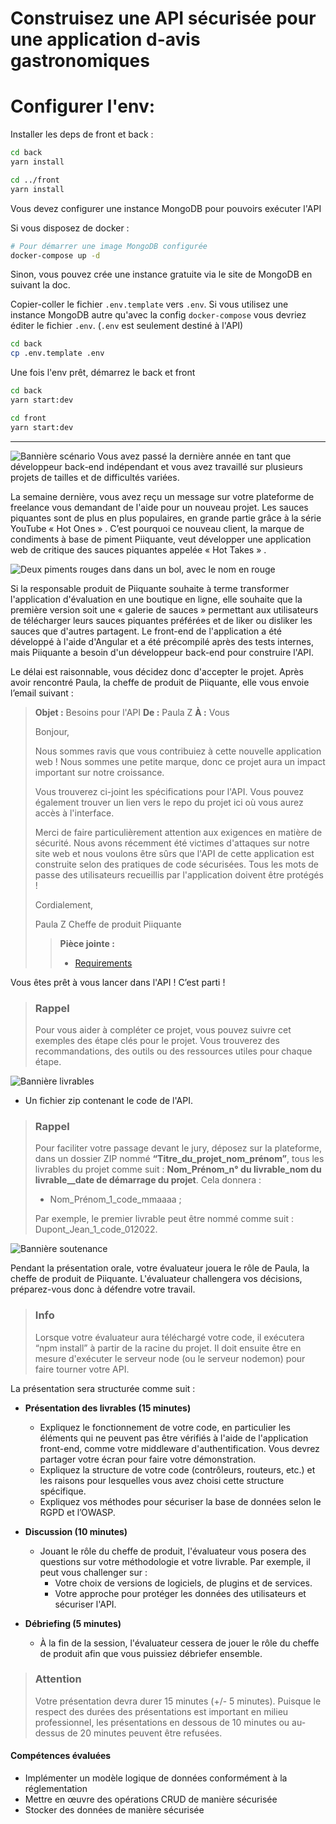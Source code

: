 # Construisez une API sécurisée pour une application d-avis gastronomiques

# Configurer l'env:

Installer les deps de front et back :

```bash
cd back
yarn install

cd ../front
yarn install
```

Vous devez configurer une instance MongoDB pour pouvoirs exécuter l'API

Si vous disposez de docker :

```bash
# Pour démarrer une image MongoDB configurée
docker-compose up -d
```

Sinon, vous pouvez crée une instance gratuite via le site de MongoDB en suivant la doc.

Copier-coller le fichier `.env.template` vers `.env`. Si vous utilisez une instance MongoDB autre qu'avec la config `docker-compose` vous devriez éditer le fichier `.env`. (`.env` est seulement destiné à l'API)

```bash
cd back
cp .env.template .env
```

Une fois l'env prêt, démarrez le back et front

```bash
cd back
yarn start:dev
```

```bash
cd front
yarn start:dev
```

---

![Bannière scénario](https://user.oc-static.com/upload/2022/06/28/16564030859322_Banner_Sce%CC%81nario.png)
Vous avez passé la dernière année en tant que développeur back-end indépendant et vous avez travaillé sur plusieurs projets de tailles et de difficultés variées.

La semaine dernière, vous avez reçu un message sur votre plateforme de freelance vous demandant de l'aide pour un nouveau projet. Les sauces piquantes sont de plus en plus populaires, en grande partie grâce à la série YouTube « Hot Ones » . C’est pourquoi ce nouveau client, la marque de condiments à base de piment Piiquante, veut développer une application web de critique des sauces piquantes appelée « Hot Takes » .

![Deux piments rouges dans dans un bol, avec le nom en rouge ](https://user.oc-static.com/upload/2021/07/29/16275605596354_PiiquanteLogo.png)

Si la responsable produit de Piiquante souhaite à terme transformer l'application d'évaluation en une boutique en ligne, elle souhaite que la première version soit une « galerie de sauces » permettant aux utilisateurs de télécharger leurs sauces piquantes préférées et de liker ou disliker les sauces que d'autres partagent. Le front-end de l'application a été développé à l'aide d'Angular et a été précompilé après des tests internes, mais Piiquante a besoin d'un développeur back-end pour construire l'API.

Le délai est raisonnable, vous décidez donc d'accepter le projet. Après avoir rencontré Paula, la cheffe de produit de Piiquante, elle vous envoie l’email suivant :

> **Objet :** Besoins pour l'API
> **De :** Paula Z
> **À :** Vous
>
> Bonjour,
>
> Nous sommes ravis que vous contribuiez à cette nouvelle application web ! Nous sommes une petite marque, donc ce projet aura un impact important sur notre croissance.
>
> Vous trouverez ci-joint les spécifications pour l'API. Vous pouvez également trouver un lien vers le repo du projet ici où vous aurez accès à l'interface.
>
> Merci de faire particulièrement attention aux exigences en matière de sécurité. Nous avons récemment été victimes d'attaques sur notre site web et nous voulons être sûrs que l'API de cette application est construite selon des pratiques de code sécurisées. Tous les mots de passe des utilisateurs recueillis par l'application doivent être protégés !
>
> Cordialement,
>
> Paula Z
> Cheffe de produit
> Piiquante
>
> > **Pièce jointe :**
> >
> > - [Requirements](https://s3.eu-west-1.amazonaws.com/course.oc-static.com/projects/DWJ_FR_P6/Requirements_DW_P6.pdf)

Vous êtes prêt à vous lancer dans l'API ! C’est parti !

> ### Rappel
>
> Pour vous aider à compléter ce projet, vous pouvez suivre cet exemples des étape clés pour le projet. Vous trouverez des recommandations, des outils ou des ressources utiles pour chaque étape.

![Bannière livrables](https://user.oc-static.com/upload/2022/06/27/16563220599551_Banner_Livrables.png)

- Un fichier zip contenant le code de l'API.

> ### Rappel
>
> Pour faciliter votre passage devant le jury, déposez sur la plateforme, dans un dossier ZIP nommé **“Titre_du_projet_nom_prénom”**, tous les livrables du projet comme suit : **Nom_Prénom_n° du livrable_nom du livrable\_\_date de démarrage du projet**. Cela donnera :
>
> - Nom_Prénom_1_code_mmaaaa ;
>
> Par exemple, le premier livrable peut être nommé comme suit : Dupont_Jean_1_code_012022.

![Bannière soutenance](https://user.oc-static.com/upload/2022/06/22/16559012528213_Banner_Soutenance_Dev.png)

Pendant la présentation orale, votre évaluateur jouera le rôle de Paula, la cheffe de produit de Piiquante. L'évaluateur challengera vos décisions, préparez-vous donc à défendre votre travail.

> ### Info
>
> Lorsque votre évaluateur aura téléchargé votre code, il exécutera “npm install” à partir de la racine du projet. Il doit ensuite être en mesure d'exécuter le serveur node (ou le serveur nodemon) pour faire tourner votre API.

La présentation sera structurée comme suit :

- **Présentation des livrables (15 minutes)**

  - Expliquez le fonctionnement de votre code, en particulier les éléments qui ne peuvent pas être vérifiés à l'aide de l'application front-end, comme votre middleware d'authentification. Vous devrez partager votre écran pour faire votre démonstration.
  - Expliquez la structure de votre code (contrôleurs, routeurs, etc.) et les raisons pour lesquelles vous avez choisi cette structure spécifique.
  - Expliquez vos méthodes pour sécuriser la base de données selon le RGPD et l’OWASP.

- **Discussion (10 minutes)**

  - Jouant le rôle du cheffe de produit, l'évaluateur vous posera des questions sur votre méthodologie et votre livrable. Par exemple, il peut vous challenger sur :
    - Votre choix de versions de logiciels, de plugins et de services.
    - Votre approche pour protéger les données des utilisateurs et sécuriser l'API.

- **Débriefing (5 minutes)**
  - À la fin de la session, l'évaluateur cessera de jouer le rôle du cheffe de produit afin que vous puissiez débriefer ensemble.

> ### Attention
>
> Votre présentation devra durer 15 minutes (+/- 5 minutes). Puisque le respect des durées des présentations est important en milieu professionnel, les présentations en dessous de 10 minutes ou au-dessus de 20 minutes peuvent être refusées.

#### Compétences évaluées

- Implémenter un modèle logique de données conformément à la réglementation
- Mettre en œuvre des opérations CRUD de manière sécurisée
- Stocker des données de manière sécurisée
